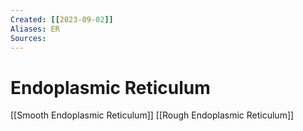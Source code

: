 ```yaml
---
Created: [[2023-09-02]]
Aliases: ER
Sources: 
---
```

# Endoplasmic Reticulum
[[Smooth Endoplasmic Reticulum]]
[[Rough Endoplasmic Reticulum]]

